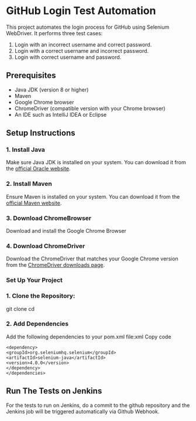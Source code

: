 # GitHub Login Test Automation

This project automates the login process for GitHub using Selenium WebDriver. It performs three test cases:
1. Login with an incorrect username and correct password.
2. Login with a correct username and incorrect password.
3. Login with correct username and password.

## Prerequisites

- Java JDK (version 8 or higher)
- Maven
- Google Chrome browser
- ChromeDriver (compatible version with your Chrome browser)
- An IDE such as IntelliJ IDEA or Eclipse

## Setup Instructions

### 1. Install Java

Make sure Java JDK is installed on your system. You can download it from the [official Oracle website](https://www.oracle.com/java/technologies/javase-downloads.html).

### 2. Install Maven

Ensure Maven is installed on your system. You can download it from the [official Maven website](https://maven.apache.org/download.cgi).

### 3. Download ChromeBrowser

Download and install the Google Chrome Browser

### 4. Download ChromeDriver

Download the ChromeDriver that matches your Google Chrome version from the [ChromeDriver downloads page](https://sites.google.com/a/chromium.org/chromedriver/downloads).

### Set Up Your Project

### 1. **Clone the Repository**:
   
   
   git clone <repository-url>
   cd <repository-directory>

### 2. Add Dependencies
Add the following dependencies to your pom.xml file:xml
Copy code
````<dependencies>
<dependency>
<groupId>org.seleniumhq.selenium</groupId>
<artifactId>selenium-java</artifactId>
<version>4.0.0</version>
</dependency>
</dependencies>
````
## Run The Tests on Jenkins
For the tests to run on Jenkins, do a commit to the github repository and the Jenkins job will be triggered automatically via Github Webhook.
